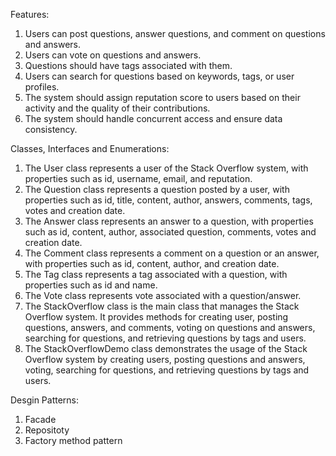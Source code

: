 Features: 
1. Users can post questions, answer questions, and comment on questions and answers.
2. Users can vote on questions and answers.
3. Questions should have tags associated with them.
4. Users can search for questions based on keywords, tags, or user profiles.
5. The system should assign reputation score to users based on their activity and the quality of their contributions.
6. The system should handle concurrent access and ensure data consistency.

Classes, Interfaces and Enumerations:
1. The User class represents a user of the Stack Overflow system, with properties such as id, username, email, and reputation.
2. The Question class represents a question posted by a user, with properties such as id, title, content, author, answers, comments, tags, votes and creation date.
3. The Answer class represents an answer to a question, with properties such as id, content, author, associated question, comments, votes and creation date.
4. The Comment class represents a comment on a question or an answer, with properties such as id, content, author, and creation date.
5. The Tag class represents a tag associated with a question, with properties such as id and name.
6. The Vote class represents vote associated with a question/answer.
7. The StackOverflow class is the main class that manages the Stack Overflow system. It provides methods for creating user, posting questions, answers, and comments, voting on questions and answers, searching for questions, and retrieving questions by tags and users.
8. The StackOverflowDemo class demonstrates the usage of the Stack Overflow system by creating users, posting questions and answers, voting, searching for questions, and retrieving questions by tags and users.

Desgin Patterns:
1. Facade
2. Repositoty
3. Factory method pattern
